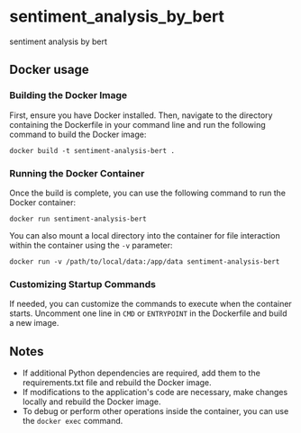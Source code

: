 # sentiment_analysis_by_bert
sentiment analysis by bert

## Docker usage

### Building the Docker Image

First, ensure you have Docker installed. Then, navigate to the directory containing the Dockerfile in your command line and run the following command to build the Docker image:

```
docker build -t sentiment-analysis-bert .
```

### Running the Docker Container

Once the build is complete, you can use the following command to run the Docker container:

```
docker run sentiment-analysis-bert
```

You can also mount a local directory into the container for file interaction within the container using the `-v` parameter:

```
docker run -v /path/to/local/data:/app/data sentiment-analysis-bert
```

### Customizing Startup Commands

If needed, you can customize the commands to execute when the container starts. Uncomment one line in `CMD` or `ENTRYPOINT` in the Dockerfile and build a new image.

## Notes

- If additional Python dependencies are required, add them to the requirements.txt file and rebuild the Docker image.
- If modifications to the application's code are necessary, make changes locally and rebuild the Docker image.
- To debug or perform other operations inside the container, you can use the `docker exec` command.

```